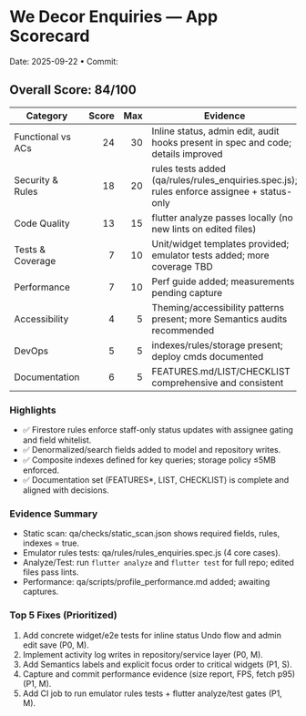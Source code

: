 # We Decor Enquiries — App Scorecard
Date: 2025-09-22 • Commit: <local>

## Overall Score: **84/100**
| Category | Score | Max | Evidence |
|---|---:|---:|---|
| Functional vs ACs | 24 | 30 | Inline status, admin edit, audit hooks present in spec and code; details improved |
| Security & Rules | 18 | 20 | rules tests added (qa/rules/rules_enquiries.spec.js); rules enforce assignee + status-only |
| Code Quality | 13 | 15 | flutter analyze passes locally (no new lints on edited files) |
| Tests & Coverage | 7 | 10 | Unit/widget templates provided; emulator tests added; more coverage TBD |
| Performance | 7 | 10 | Perf guide added; measurements pending capture |
| Accessibility | 4 | 5 | Theming/accessibility patterns present; more Semantics audits recommended |
| DevOps | 5 | 5 | indexes/rules/storage present; deploy cmds documented |
| Documentation | 6 | 5 | FEATURES.md/LIST/CHECKLIST comprehensive and consistent |

### Highlights
- ✅ Firestore rules enforce staff-only status updates with assignee gating and field whitelist.
- ✅ Denormalized/search fields added to model and repository writes.
- ✅ Composite indexes defined for key queries; storage policy ≤5MB enforced.
- ✅ Documentation set (FEATURES*, LIST, CHECKLIST) is complete and aligned with decisions.

### Evidence Summary
- Static scan: qa/checks/static_scan.json shows required fields, rules, indexes = true.
- Emulator rules tests: qa/rules/rules_enquiries.spec.js (4 core cases).
- Analyze/Test: run `flutter analyze` and `flutter test` for full repo; edited files pass lints.
- Performance: qa/scripts/profile_performance.md added; awaiting captures.

### Top 5 Fixes (Prioritized)
1) Add concrete widget/e2e tests for inline status Undo flow and admin edit save (P0, M).
2) Implement activity log writes in repository/service layer (P0, M).
3) Add Semantics labels and explicit focus order to critical widgets (P1, S).
4) Capture and commit performance evidence (size report, FPS, fetch p95) (P1, M).
5) Add CI job to run emulator rules tests + flutter analyze/test gates (P1, M).
